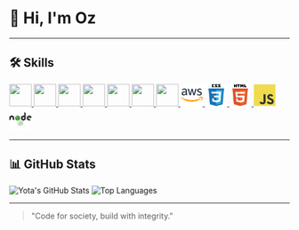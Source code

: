 # 👋 Hi, I'm Oz




<!-- ## 🔗 Connect with me
[![Twitter](https://img.shields.io/badge/X-@ozawayota-1DA1F2?style=for-the-badge&logo=x)](https://twitter.com/)  
📫 Email: ozawayota@example.com -->

---

## 🛠 Skills
<p align="left">
  <a href="https://reactjs.org/" target="_blank" rel="noreferrer">
    <img src="https://cdn.jsdelivr.net/gh/devicons/devicon/icons/react/react-original.svg" width="40" height="40" />
  </a>

  <a href="https://www.typescriptlang.org/" target="_blank" rel="noreferrer">
    <img src="https://cdn.jsdelivr.net/gh/devicons/devicon/icons/typescript/typescript-original.svg" width="40" height="40" />
  </a>

  <a href="https://nodejs.org/ja" target="_blank" rel="noreferrer">
    <img src="https://cdn.jsdelivr.net/gh/devicons/devicon/icons/nodejs/nodejs-original.svg" width="40" height="40" />
  </a>

  <a href="https://www.python.org/" target="_blank" rel="noreferrer">
    <img src="https://cdn.jsdelivr.net/gh/devicons/devicon/icons/python/python-original.svg" width="40" height="40" />
  </a>

  <a href="https://firebase.google.com/?hl=ja" target="_blank" rel="noreferrer">
    <img src="https://cdn.jsdelivr.net/gh/devicons/devicon/icons/firebase/firebase-plain.svg" width="40" height="40" />
  </a>

  <a href="https://www.postgresql.org/" target="_blank" rel="noreferrer">
    <img src="https://cdn.jsdelivr.net/gh/devicons/devicon/icons/postgresql/postgresql-original.svg" width="40" height="40" />
  </a>

  <a href="https://www.docker.com/ja-jp/" target="_blank" rel="noreferrer">
    <img src="https://cdn.jsdelivr.net/gh/devicons/devicon/icons/docker/docker-original.svg" width="40" height="40" />
  </a>

  <a href="https://aws.amazon.com/jp/" target="_blank" rel="noreferrer">
    <img src="https://raw.githubusercontent.com/devicons/devicon/master/icons/amazonwebservices/amazonwebservices-original-wordmark.svg" width="40" height="40" />
  </a>

  <a href="https://www.w3schools.com/css/" target="_blank" rel="noreferrer">
    <img src="https://raw.githubusercontent.com/devicons/devicon/master/icons/css3/css3-original-wordmark.svg" alt="css3" width="40" height="40"/>
  </a> 

  <a href="https://www.w3.org/html/" target="_blank" rel="noreferrer">
    <img src="https://raw.githubusercontent.com/devicons/devicon/master/icons/html5/html5-original-wordmark.svg" alt="html5" width="40" height="40"/>
  </a>

  <a href="https://developer.mozilla.org/en-US/docs/Web/JavaScript" target="_blank" rel="noreferrer">
    <img src="https://raw.githubusercontent.com/devicons/devicon/master/icons/javascript/javascript-original.svg" alt="javascript" width="40" height="40"/>
  </a>

  <a href="https://nodejs.org" target="_blank" rel="noreferrer">
    <img src="https://raw.githubusercontent.com/devicons/devicon/master/icons/nodejs/nodejs-original-wordmark.svg" alt="nodejs" width="40" height="40"/>
  </a>

</p>


---

## 📊 GitHub Stats
![Yota's GitHub Stats](https://github-readme-stats.vercel.app/api?username=yota4071&show_icons=true&theme=tokyonight)
![Top Languages](https://github-readme-stats.vercel.app/api/top-langs/?username=yota4071&layout=compact&theme=tokyonight)

---

<!-- ## 🚀 Projects
- 🔧 [Memory-mobile2025](https://github.com/yota4071/Memory-mobile2025) – React Native + AWS モバイルアプリ
- 🍽 [kichen-car-app](https://github.com/yota4071/kichen-car-app) – 学内キッチンカーの出店情報アプリ
- 🧪 [exhibitor-group-search2](https://github.com/yota4071/exhibitor-group-search2) – 学園祭の出展団体検索サービス

--- -->

> "Code for society, build with integrity."
